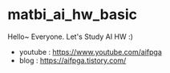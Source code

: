 # matbi_ai_hw_basic

Hello~ Everyone. Let's Study AI HW :)

- youtube : https://www.youtube.com/aifpga
- blog : https://aifpga.tistory.com/
